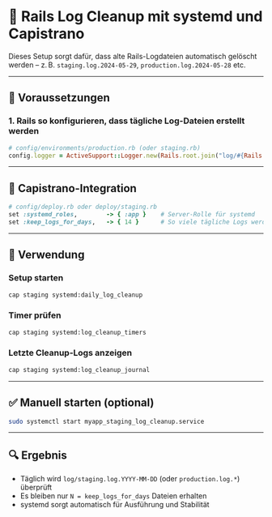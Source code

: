 # 🧼 Rails Log Cleanup mit systemd und Capistrano

Dieses Setup sorgt dafür, dass alte Rails-Logdateien automatisch gelöscht werden – z. B. `staging.log.2024-05-29`, `production.log.2024-05-28` etc.

---

## 🔧 Voraussetzungen

### 1. Rails so konfigurieren, dass tägliche Log-Dateien erstellt werden

```ruby
# config/environments/production.rb (oder staging.rb)
config.logger = ActiveSupport::Logger.new(Rails.root.join("log/#{Rails.env}.log"), 'daily')
```

---

## 🚀 Capistrano-Integration

```ruby
# config/deploy.rb oder deploy/staging.rb
set :systemd_roles,        -> { :app }    # Server-Rolle für systemd
set :keep_logs_for_days,   -> { 14 }      # So viele tägliche Logs werden behalten
```

---



## 🧪 Verwendung

### Setup starten

```bash
cap staging systemd:daily_log_cleanup
```

### Timer prüfen

```bash
cap staging systemd:log_cleanup_timers
```

### Letzte Cleanup-Logs anzeigen

```bash
cap staging systemd:log_cleanup_journal
```

---

## ✅ Manuell starten (optional)

```bash
sudo systemctl start myapp_staging_log_cleanup.service
```

---

## 🔍 Ergebnis

* Täglich wird `log/staging.log.YYYY-MM-DD` (oder `production.log.*`) überprüft
* Es bleiben nur `N = keep_logs_for_days` Dateien erhalten
* systemd sorgt automatisch für Ausführung und Stabilität
